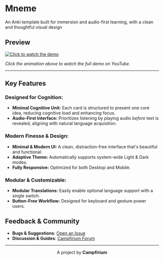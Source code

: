 # Mneme 

An Anki template built for immersion and audio-first learning, with a clean and thoughtful visual design

## Preview

[![Click to watch the demo](https://github-production-user-asset-6210df.s3.amazonaws.com/196198909/457511855-aa901e87-a7cf-4c9c-8531-4f71c66e70af.gif?X-Amz-Algorithm=AWS4-HMAC-SHA256&X-Amz-Credential=AKIAVCODYLSA53PQK4ZA%2F20250620%2Fus-east-1%2Fs3%2Faws4_request&X-Amz-Date=20250620T223142Z&X-Amz-Expires=300&X-Amz-Signature=2313c30c9e7348450aca699c18d01ab1e47d74e23271bfa9f98b5414705b2547&X-Amz-SignedHeaders=host)](https://youtu.be/6YfyFnwHqTo)

*Click the animation above to watch the full demo on YouTube.*

---

## Key Features

###  **Designed for Cognition:**

-   **Minimal Cognitive Unit:** Each card is structured to present one core idea, reducing cognitive load and enhancing focus.
-   **Audio-First Interface:** Prioritizes listening by playing audio *before* text is revealed, aligning with natural language acquisition.

###  **Modern Finesse & Design:**

-   **Minimal & Modern UI:** A clean, distraction-free interface that's beautiful and functional.
-   **Adaptive Theme:** Automatically supports system-wide Light & Dark modes.
-   **Fully Responsive:** Optimized for both Desktop and Mobile.

###  **Modular & Customizable:**

-   **Modular Translations:** Easily enable optional language support with a single switch.
-   **Button-Free Workflow:** Designed for keyboard and gesture power users.

## Feedback & Community

-   **Bugs & Suggestions**: [Open an Issue](https://github.com/campfirium/Mneme/issues)
-   **Discussion & Guides**: [Campfirium Forum](https://campfirium.info)

---

<p align="center">
  A project by <strong>Campfirium</strong>
</p>